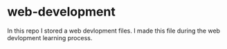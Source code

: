 # web-development

In this repo I stored a web devlopment files. I made this file during the web devlopment learning process.
